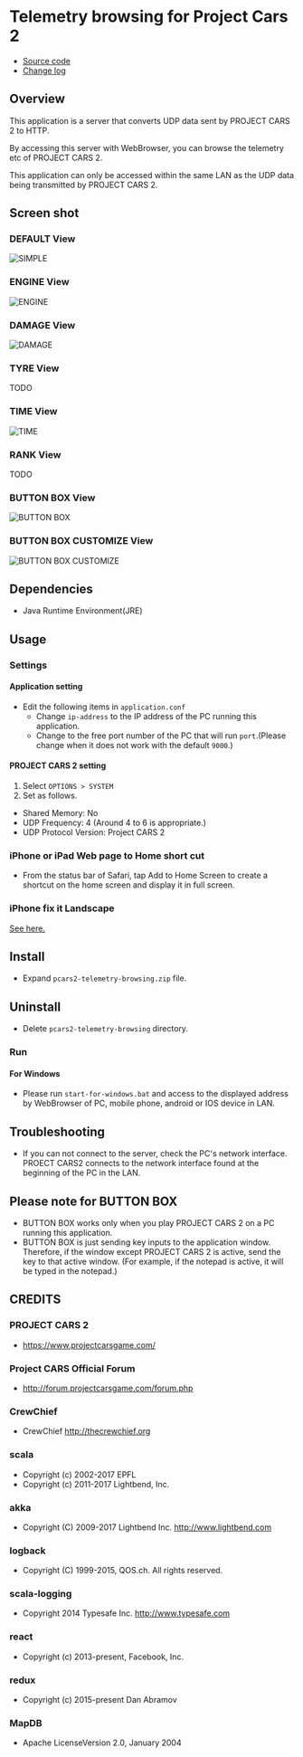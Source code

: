 # Telemetry browsing for Project Cars 2
* [Source code](https://github.com/nabezokodaikon/pcars2-telemetry-browsing)
* [Change log](./doc/changelog.md)


## Overview
This application is a server that converts UDP data sent by PROJECT CARS 2 to HTTP.

By accessing this server with WebBrowser, you can browse the telemetry etc of PROJECT CARS 2.

This application can only be accessed within the same LAN as the UDP data being transmitted by PROJECT CARS 2.


## Screen shot
### DEFAULT View
![SIMPLE](./screenshot/default.png)

### ENGINE View
![ENGINE](./screenshot/engine.png)

### DAMAGE View
![DAMAGE](./screenshot/damage.png)

### TYRE View
TODO

### TIME View
![TIME](./screenshot/time.png)

### RANK View
TODO

### BUTTON BOX View
![BUTTON BOX](./screenshot/button-box.png)

### BUTTON BOX CUSTOMIZE View
![BUTTON BOX CUSTOMIZE](./screenshot/button-box-customize.png)


## Dependencies
* Java Runtime Environment(JRE)


## Usage
### Settings
#### Application setting
* Edit the following items in `application.conf`
  * Change `ip-address` to the IP address of the PC running this application.
  * Change to the free port number of the PC that will run `port`.(Please change when it does not work with the default `9000`.)
#### PROJECT CARS 2 setting
1. Select `OPTIONS > SYSTEM`
1. Set as follows.
  * Shared Memory: No
  * UDP Frequency: 4 (Around 4 to 6 is appropriate.)
  * UDP Protocol Version: Project CARS 2

### iPhone or iPad Web page to Home short cut
* From the status bar of Safari, tap Add to Home Screen to create a shortcut on the home screen and display it in full screen.

### iPhone fix it Landscape
[See here.](https://support.apple.com/en-us/HT202612)


## Install
* Expand `pcars2-telemetry-browsing.zip` file.


## Uninstall
* Delete `pcars2-telemetry-browsing` directory.


### Run
#### For Windows
* Please run `start-for-windows.bat` and access to the displayed address by WebBrowser of PC, mobile phone, android or IOS device in LAN.


## Troubleshooting
* If you can not connect to the server, check the PC's network interface.  
PROECT CARS2 connects to the network interface found at the beginning of the PC in the LAN.


## Please note for BUTTON BOX
* BUTTON BOX works only when you play PROJECT CARS 2 on a PC running this application.
* BUTTON BOX is just sending key inputs to the application window.
Therefore, if the window except PROJECT CARS 2 is active, send the key to that active window.
(For example, if the notepad is active, it will be typed in the notepad.)


## CREDITS
### PROJECT CARS 2
* <https://www.projectcarsgame.com/>
### Project CARS Official Forum 
* <http://forum.projectcarsgame.com/forum.php>
### CrewChief
* CrewChief <http://thecrewchief.org>
### scala
* Copyright (c) 2002-2017 EPFL
* Copyright (c) 2011-2017 Lightbend, Inc.
### akka
* Copyright (C) 2009-2017 Lightbend Inc. <http://www.lightbend.com>
### logback
* Copyright (C) 1999-2015, QOS.ch. All rights reserved.
### scala-logging
* Copyright 2014 Typesafe Inc. <http://www.typesafe.com>
### react
* Copyright (c) 2013-present, Facebook, Inc.
### redux
* Copyright (c) 2015-present Dan Abramov
### MapDB
* Apache LicenseVersion 2.0, January 2004
